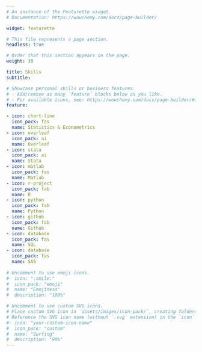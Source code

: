 ```yaml
---
# An instance of the Featurette widget.
# Documentation: https://wowchemy.com/docs/page-builder/

widget: featurette

# This file represents a page section.
headless: true

# Order that this section appears on the page.
weight: 30

title: Skills
subtitle:

# Showcase personal skills or business features.
# - Add/remove as many `feature` blocks below as you like.
# - For available icons, see: https://wowchemy.com/docs/page-builder/#icons
feature:

- icon: chart-line
  icon_pack: fas
  name: Statistics & Econometrics
- icon: overleaf
  icon_pack: ai
  name: Overleaf
- icon: stata
  icon_pack: ai
  name: Stata  
- icon: matlab
  icon_pack: fas
  name: Matlab 
- icon: r-project
  icon_pack: fab
  name: R
- icon: python
  icon_pack: fab
  name: Python
- icon: github
  icon_pack: fab
  name: Github
- icon: database
  icon_pack: fas
  name: SQL
- icon: database
  icon_pack: fas
  name: SAS
  
# Uncomment to use emoji icons.
#- icon: ":smile:"
#  icon_pack: "emoji"
#  name: "Emojiness"
#  description: "100%"  

# Uncomment to use custom SVG icons.
# Place custom SVG icon in `assets/images/icon-pack/`, creating folders if necessary.
# Reference the SVG icon name (without `.svg` extension) in the `icon` field.
#- icon: "your-custom-icon-name"
#  icon_pack: "custom"
#  name: "Surfing"
#  description: "90%"
---
```

